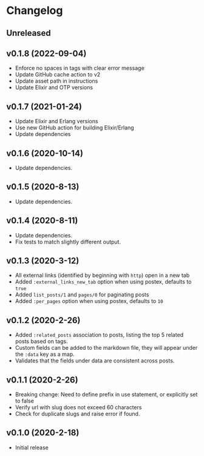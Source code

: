 # Changelog

## Unreleased

## v0.1.8 (2022-09-04)

- Enforce no spaces in tags with clear error message
- Update GitHub cache action to v2
- Update asset path in instructions
- Update Elixir and OTP versions

## v0.1.7 (2021-01-24)

- Update Elixir and Erlang versions
- Use new GitHub action for building Elixir/Erlang
- Update dependencies

## v0.1.6 (2020-10-14)

- Update dependencies.

## v0.1.5 (2020-8-13)

- Update dependencies.

## v0.1.4 (2020-8-11)

- Update dependencies.
- Fix tests to match slightly different output.

## v0.1.3 (2020-3-12)

- All external links (identified by beginning with `http`) open in a new tab
- Added `:external_links_new_tab` option when using postex, defaults to `true`
- Added `list_posts/1` and `pages/0` for paginating posts
- Added `:per_pages` option when using postex, defaults to `10`

## v0.1.2 (2020-2-26)

- Added `:related_posts` association to posts, listing the top 5 related posts based on tags.
- Custom fields can be added to the markdown file, they will appear under the `:data` key as a map.
- Validates that the fields under data are consistent across posts.

## v0.1.1 (2020-2-26)

- Breaking change: Need to define prefix in use statement, or explicitly set to false
- Verify url with slug does not exceed 60 characters
- Check for duplicate slugs and raise error if found.

## v0.1.0 (2020-2-18)

- Initial release
